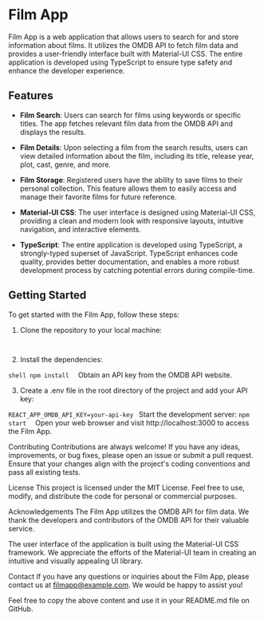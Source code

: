 # Film App

Film App is a web application that allows users to search for and store information about films. It utilizes the OMDB API to fetch film data and provides a user-friendly interface built with Material-UI CSS. The entire application is developed using TypeScript to ensure type safety and enhance the developer experience.

## Features

- **Film Search**: Users can search for films using keywords or specific titles. The app fetches relevant film data from the OMDB API and displays the results.

- **Film Details**: Upon selecting a film from the search results, users can view detailed information about the film, including its title, release year, plot, cast, genre, and more.

- **Film Storage**: Registered users have the ability to save films to their personal collection. This feature allows them to easily access and manage their favorite films for future reference.

- **Material-UI CSS**: The user interface is designed using Material-UI CSS, providing a clean and modern look with responsive layouts, intuitive navigation, and interactive elements.

- **TypeScript**: The entire application is developed using TypeScript, a strongly-typed superset of JavaScript. TypeScript enhances code quality, provides better documentation, and enables a more robust development process by catching potential errors during compile-time.

## Getting Started

To get started with the Film App, follow these steps:

1. Clone the repository to your local machine:
   ```shell  https://github.com/Iandraws/my-Filmo-app
  
 2.  Install the dependencies:
  

 ```shell npm install  ``` 
Obtain an API key from the OMDB API website.

3. Create a .env file in the root directory of the project and add your API key:


  ```REACT_APP_OMDB_API_KEY=your-api-key ``` 
Start the development server:
  ```npm start  ``` 
Open your web browser and visit http://localhost:3000 to access the Film App.

Contributing
Contributions are always welcome! If you have any ideas, improvements, or bug fixes, please open an issue or submit a pull request. Ensure that your changes align with the project's coding conventions and pass all existing tests.

License
This project is licensed under the MIT License. Feel free to use, modify, and distribute the code for personal or commercial purposes.

Acknowledgements
The Film App utilizes the OMDB API for film data. We thank the developers and contributors of the OMDB API for their valuable service.

The user interface of the application is built using the Material-UI CSS framework. We appreciate the efforts of the Material-UI team in creating an intuitive and visually appealing UI library.

Contact
If you have any questions or inquiries about the Film App, please contact us at filmapp@example.com. We would be happy to assist you!

Feel free to copy the above content and use it in your README.md file on GitHub.

